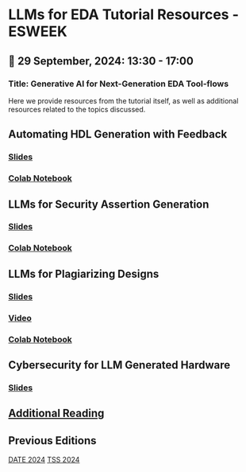# LLMs for EDA Tutorial Resources - ESWEEK

## 📅 29 September, 2024: 13:30 - 17:00
### Title: Generative AI for Next-Generation EDA Tool-flows
Here we provide resources from the tutorial itself, as well as additional resources related to the topics discussed.

## Automating HDL Generation with Feedback
### [Slides](https://docs.google.com/presentation/d/1XAnNGGQOPqK3F55zV5yqICy9Hiz-S2eCclCLgaAe1H8/edit?usp=sharing)

### [Colab Notebook](https://colab.research.google.com/drive/1vaJXgKArX4ZkfexdWRBGRZGNtqiBFwJJ?usp=drive_link)

## LLMs for Security Assertion Generation
### [Slides](https://tamucs-my.sharepoint.com/:p:/g/personal/matthewdelorenzo_tamu_edu/EfqK9SwXn2ZCoLVMgizf5w0Bd5QH_ptqge_jiKfIaWI8sg?e=QcG4Bi)
### [Colab Notebook](https://colab.research.google.com/drive/1OG5nmWKTvbsvfmMrlIy3L-0U1wzWOtkS?usp=sharing)

## LLMs for Plagiarizing Designs
### [Slides](https://tamucs-my.sharepoint.com/:p:/g/personal/matthewdelorenzo_tamu_edu/EfmzMhJpxe9Lr66GT7lUpi0BmibQMx8M-5M7vq3BiSA5Ag?e=FpDSke)
### [Video](https://youtu.be/j2uD0K0V2lU)
### [Colab Notebook](https://colab.research.google.com/drive/1V-i_pCV9cRihFHWmugsHGsdlbcYKmgSG?usp=sharing)

## Cybersecurity for LLM Generated Hardware
### [Slides](./presentations/HLSforSecurity-TSS-ETS-May-2024.pdf)

## [Additional Reading](./Additional_Reading.md)

## Previous Editions
[DATE 2024](./DATE_2024.md)
[TSS 2024](./TSS_2024.md)

